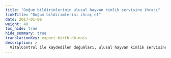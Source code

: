 ```yaml
---
title: "Doğum bildirimlerinin ulusal hayvan kimlik servisine ihracı"
linkTitle: "Doğum bildirimlerini ihraç et"
date: 2017-01-06
weight: 40
toc_hide: true
hide_summary: true
translationKey: export-birth-db-nais
description: >
  VitalControl ile kaydedilen doğumları, ulusal hayvan kimlik servisine toplu bildirim için kullanılabilecek bir CSV dosyasına ihraç edin.
---
```

